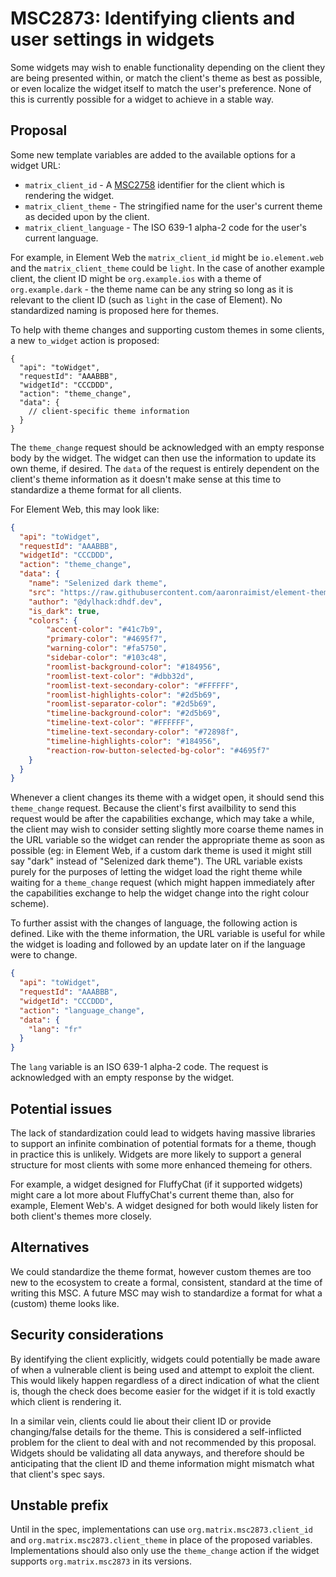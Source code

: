 # MSC2873: Identifying clients and user settings in widgets

Some widgets may wish to enable functionality depending on the client they are being presented
within, or match the client's theme as best as possible, or even localize the widget itself to
match the user's preference. None of this is currently possible for a widget to achieve in a
stable way.

## Proposal

Some new template variables are added to the available options for a widget URL:

* `matrix_client_id` - A [MSC2758](https://github.com/matrix-org/matrix-doc/pull/2758) identifier
  for the client which is rendering the widget.
* `matrix_client_theme` - The stringified name for the user's current theme as decided upon by
  the client.
* `matrix_client_language` - The ISO 639-1 alpha-2 code for the user's current language.

For example, in Element Web the `matrix_client_id` might be `io.element.web` and the
`matrix_client_theme` could be `light`. In the case of another example client, the client ID might
be `org.example.ios` with a theme of `org.example.dark` - the theme name can be any string so long
as it is relevant to the client ID (such as `light` in the case of Element). No standardized naming
is proposed here for themes.

To help with theme changes and supporting custom themes in some clients, a new `to_widget` action
is proposed:

```json5
{
  "api": "toWidget",
  "requestId": "AAABBB",
  "widgetId": "CCCDDD",
  "action": "theme_change",
  "data": {
    // client-specific theme information
  }
}
```

The `theme_change` request should be acknowledged with an empty response body by the widget. The
widget can then use the information to update its own theme, if desired. The `data` of the request
is entirely dependent on the client's theme information as it doesn't make sense at this time to
standardize a theme format for all clients.

For Element Web, this may look like:

```json
{
  "api": "toWidget",
  "requestId": "AAABBB",
  "widgetId": "CCCDDD",
  "action": "theme_change",
  "data": {
    "name": "Selenized dark theme",
    "src": "https://raw.githubusercontent.com/aaronraimist/element-themes/master/Selenized/Selenized%20Dark/Selenized%20Dark.json",
    "author": "@dylhack:dhdf.dev",
    "is_dark": true,
    "colors": {
        "accent-color": "#41c7b9",
        "primary-color": "#4695f7",
        "warning-color": "#fa5750",
        "sidebar-color": "#103c48",
        "roomlist-background-color": "#184956",
        "roomlist-text-color": "#dbb32d",
        "roomlist-text-secondary-color": "#FFFFFF",
        "roomlist-highlights-color": "#2d5b69",
        "roomlist-separator-color": "#2d5b69",
        "timeline-background-color": "#2d5b69",
        "timeline-text-color": "#FFFFFF",
        "timeline-text-secondary-color": "#72898f",
        "timeline-highlights-color": "#184956",
        "reaction-row-button-selected-bg-color": "#4695f7"
    }
  }
}
```

Whenever a client changes its theme with a widget open, it should send this `theme_change` request.
Because the client's first availbility to send this request would be after the capabilities
exchange, which may take a while, the client may wish to consider setting slightly more coarse theme
names in the URL variable so the widget can render the appropriate theme as soon as possible (eg:
in Element Web, if a custom dark theme is used it might still say "dark" instead of "Selenized dark
theme"). The URL variable exists purely for the purposes of letting the widget load the right theme
while waiting for a `theme_change` request (which might happen immediately after the capabilities
exchange to help the widget change into the right colour scheme).

To further assist with the changes of language, the following action is defined. Like with the theme
information, the URL variable is useful for while the widget is loading and followed by an update
later on if the language were to change.

```json
{
  "api": "toWidget",
  "requestId": "AAABBB",
  "widgetId": "CCCDDD",
  "action": "language_change",
  "data": {
    "lang": "fr"
  }
}
```

The `lang` variable is an ISO 639-1 alpha-2 code. The request is acknowledged with an empty response
by the widget.

## Potential issues

The lack of standardization could lead to widgets having massive libraries to support an infinite
combination of potential formats for a theme, though in practice this is unlikely. Widgets are more
likely to support a general structure for most clients with some more enhanced themeing for others.

For example, a widget designed for FluffyChat (if it supported widgets) might care a lot more about
FluffyChat's current theme than, also for example, Element Web's. A widget designed for both would
likely listen for both client's themes more closely.

## Alternatives

We could standardize the theme format, however custom themes are too new to the ecosystem to create
a formal, consistent, standard at the time of writing this MSC. A future MSC may wish to standardize
a format for what a (custom) theme looks like.

## Security considerations

By identifying the client explicitly, widgets could potentially be made aware of when a vulnerable
client is being used and attempt to exploit the client. This would likely happen regardless of a
direct indication of what the client is, though the check does become easier for the widget if it
is told exactly which client is rendering it.

In a similar vein, clients could lie about their client ID or provide changing/false details for
the theme. This is considered a self-inflicted problem for the client to deal with and not
recommended by this proposal. Widgets should be validating all data anyways, and therefore should
be anticipating that the client ID and theme information might mismatch what that client's spec
says.

## Unstable prefix

Until in the spec, implementations can use `org.matrix.msc2873.client_id` and
`org.matrix.msc2873.client_theme` in place of the proposed variables. Implementations should also
only use the `theme_change` action if the widget supports `org.matrix.msc2873` in its versions.
